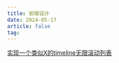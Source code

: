```yaml
---
title: 前端设计
date: 2024-05-17
article: false
tag:
---
```


[实现一个类似X的timeline无限滚动列表](实现一个类似X的timeline无限滚动列表)